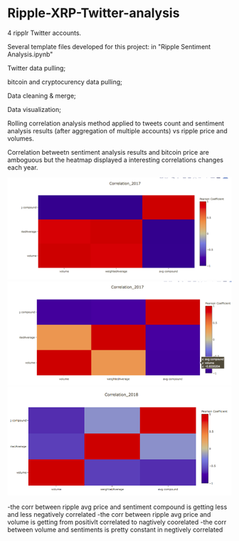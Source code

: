 # Ripple-XRP-Twitter-analysis

4 ripplr Twitter accounts.

Several template files developed for this project: in "Ripple Sentiment Analysis.ipynb"

Twitter data pulling;

bitcoin and cryptocurency data pulling;

Data cleaning & merge;

Data visualization;

Rolling correlation analysis method applied to tweets count and sentiment analysis results (after aggregation of multiple accounts) vs ripple price and volumes.

Correlation betweetn sentiment analysis results and bitcoin price are amboguous but the heatmap displayed a interesting correlations changes each year.

![alt text](https://github.com/Mikelaifu/Ripple-XRP-Twitter-analysis/blob/master/Charts/2016%20corr%20copy.png)
![alt text](https://github.com/Mikelaifu/Ripple-XRP-Twitter-analysis/blob/master/Charts/2017%20corr%20copy.png)
![alt text](https://github.com/Mikelaifu/Ripple-XRP-Twitter-analysis/blob/master/Charts/2018%20corr%20copy.png)

-the corr between ripple avg price and sentiment compound is getting less and less negatively correlated
-the corr between ripple avg price and volume is getting from positivlt correlated to nagtively coorelated
-the corr between volume and sentiments is pretty constant in negtively correlated


